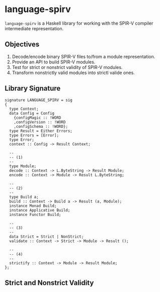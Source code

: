 # language-spirv

`language-spirv` is a Haskell library for working with the SPIR-V compiler
intermediate representation.

## Objectives

1) Decode/encode binary SPIR-V files to/from a module representation.
2) Provide an API to build SPIR-V modules.
3) Test for strict or nonstrict validity of SPIR-V modules.
4) Transform nonstrictly valid modules into strictl valide ones.

## Library Signature

    signature LANGUAGE_SPIRV = sig
    {
      type Context;
      data Config = Config
        {configMagic :: !WORD
        ,configVersion :: !WORD
        ,configSchema :: !WORD};
      type Result = Either Errors;
      type Errors = [Error];
      type Error;
      context :: Config -> Result Context;

      --
      -- (1)
      --
      type Module;
      decode :: Context -> L.ByteString -> Result Module;
      encode :: Context -> Module -> Result L.ByteString;

      --
      -- (2)
      --
      type Build a;
      build :: Context -> Build a -> Result (a, Module);
      instance Monad Build;
      instance Applicative Build;
      instance Functor Build;

      --
      -- (3)
      --
      data Strict = Strict | NonStrict;
      validate :: Context -> Strict -> Module -> Result ();

      --
      -- (4)
      --
      strictify :: Context -> Module -> Result Module;
    };

## Strict and Nonstrict Validity













